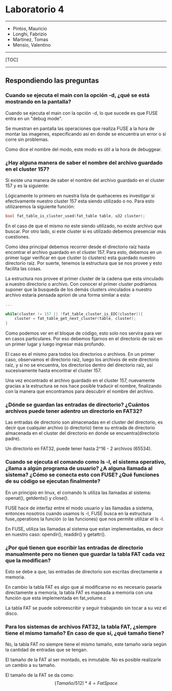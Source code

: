 # Laboratorio 4

------

- Pintos, Mauricio
- Longhi, Fabrizio
- Martinez, Tomas
- Mensio, Valentino

------

[TOC]

------

## Respondiendo las preguntas



###  Cuando se ejecuta el main con la opción -d, ¿qué se está mostrando en la pantalla?

Cuando se ejecuta el main con la opción -d, lo que sucede es que FUSE entra en un "debug mode". 

Se muestran en pantalla las operaciones que realiza FUSE a la hora de montar las imagenes, especificando así en donde se encuentra un error o si corre sin problemas.

Como dice el nombre del modo, este modo es útil a la hora de debuggear.  

### ¿Hay alguna manera de saber el nombre del archivo guardado en el cluster 157?

Sí existe una manera de saber el nombre del archivo guardado en el cluster 157 y es la siguiente:

Lógicamente lo primero en nuestra lista de quehaceres es investigar si efectivamente nuestro cluster 157 esta siendo utilizado o no.  Para esto utilizaremos la siguiente función:

```c
bool fat_table_is_cluster_used(fat_table table, u32 cluster);
```

En el caso de que el mismo no este siendo utilizado, no existe archivo que buscar. Por otro lado, si este cluster si es utilizado debemos presenciar más cuestiones. 

Como idea principal debemos recorrer desde el directorio raíz hasta encontrar el archivo guardado en el cluster 157. Para esto, debemos en un primer lugar verificar en que cluster (o clusters) esta guardado nuestro directorio raíz. Por suerte, tenemos la estructura que se nos provee y esto facilita las cosas. 

La estructura nos provee el primer cluster de la cadena que esta vinculado a nuestro directorio o archivo. Con conocer el primer cluster podríamos suponer que la busqueda de los demás clusters vinculados a nuestro archivo estaría pensada apriori de una forma similar a esta: 

```c
...
    
while(cluster != 157 || !fat_table_cluster_is_EOC(cluster)){
    cluster = fat_table_get_next_cluster(table, cluster);
}
```

 

Como podemos ver en el bloque de código, esto solo nos servira para ver en casos particulares. Por eso debemos fijarnos en el directorio de raíz en un primer lugar y luego ingresar más profundo. 

El caso es el mismo para todos los directorios o archivos. En un primer caso, observamos el directorio raíz, luego los archivos de este directorio raíz, y si no se encuentra, los directorios dentro del directorio raíz, así sucesivamente hasta encontrar el cluster 157.

Una vez encontrado el archivo guardado en el cluster 157, nuevamente gracias a la estructura se nos hace posible traducir el nombre, finalizando con la manera que encontramos para descubrir el nombre del archivo. 

### ¿Dónde se guardan las entradas de directorio? ¿Cuántos archivos puede tener adentro un directorio en FAT32?

Las entradas de directorio son almacenadas en el cluster del directorio, es decir que cualquier archivo (o directorio) tiene su entrada de directorio almacenada en el cluster del directorio en donde se encuentra(directorio padre).

Un directorio en FAT32, puede tener hasta 2^16 - 2 archivos (65534).

### Cuando se ejecuta el comando como ls -l, el sistema operativo, ¿llama a algún programa de usuario? ¿A alguna llamada al sistema? ¿Cómo se conecta esto con FUSE? ¿Qué funciones de su código se ejecutan finalmente? 

En un principio en linux, el comando ls utiliza las llamadas al sistema: openat(), getdents() y close().

FUSE hace de interfaz entre el modo usuario y las llamadas a sistema, entonces nosotros cuando usamos ls -l, FUSE busca en la estructura fuse_operations la función (o las funciones) que nos permite utilizar el ls -l. 

En FUSE, utiliza las llamadas al sistema que estan implementadas, es decir en nuestro caso: opendir(), readdir() y getattr().

### ¿Por qué tienen que escribir las entradas de directorio manualmente pero no tienen que guardar la tabla FAT cada vez que la modifican?

Esto se debe a que, las entradas de directorio son escritas directamente a memoria. 

En cambio la tabla FAT es algo que al modificarse no es necesario pasarla directamente a memoria, la tabla FAT es mapeada a memoria con una función que esta implementada en fat_volume.c 

La tabla FAT se puede sobreescribir y seguir trabajando sin tocar a su vez el disco. 

### Para los sistemas de archivos FAT32, la tabla FAT, ¿siempre tiene el mismo tamaño? En caso de que sí, ¿qué tamaño tiene?

No, la tabla FAT no siempre tiene el mismo tamaño, este tamaño varía según la cantidad de entradas que se tengan.

El tamaño de la FAT al ser montado, es inmutable. No es posible realizarle un cambio a su tamaño.

El tamaño de la FAT se da como: 
$$
(Tamaño/512)*4 = FatSpace
$$
 

